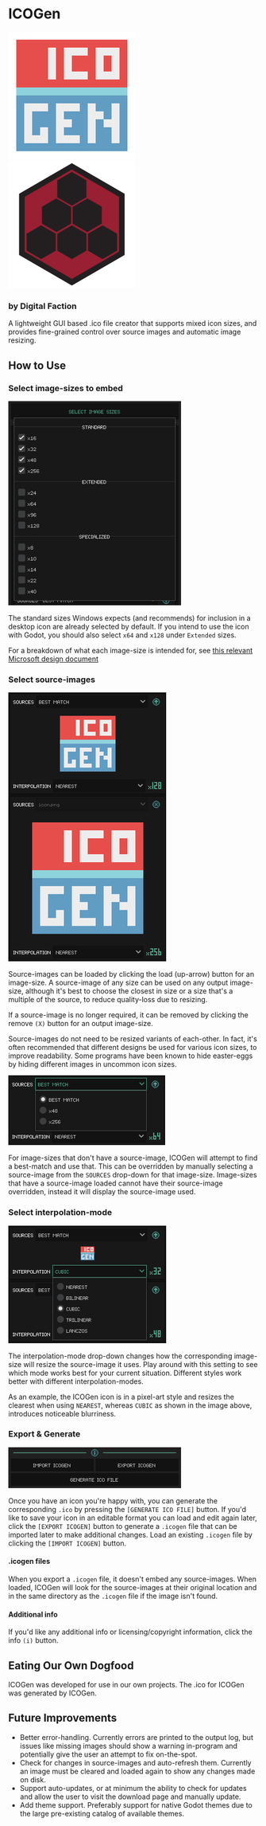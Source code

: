# ICOGen
![ICOGen](Project/branding/icon.png) ![Digital Faction](Assets/docs/images/dfaction_logo.png)
### by Digital Faction

A lightweight GUI based .ico file creator that supports mixed icon sizes, and provides fine-grained control over source images and automatic image resizing.

## How to Use

### Select image-sizes to embed
![Select Image-Sizes](Assets/docs/images/select_image_sizes.png)

The standard sizes Windows expects (and recommends) for inclusion in a desktop icon are already selected by default. If you intend to use the icon with Godot, you should also select `x64` and `x128` under `Extended` sizes.

For a breakdown of what each image-size is intended for, see [this relevant Microsoft design document](https://docs.microsoft.com/en-us/windows/win32/uxguide/vis-icons?redirectedfrom=MSDN#size_requirements)

### Select source-images
![Select Source-Images](Assets/docs/images/select_source_images.png)

Source-images can be loaded by clicking the load (up-arrow) button for an image-size. A source-image of any size can be used on any output image-size, although it's best to choose the closest in size or a size that's a multiple of the source, to reduce quality-loss due to resizing.

If a source-image is no longer required, it can be removed by clicking the remove `(X)` button for an output image-size.

Source-images do not need to be resized variants of each-other. In fact, it's often recommended that different designs be used for various icon sizes, to improve readability. Some programs have been known to hide easter-eggs by hiding different images in uncommon icon sizes.

![Manual Source-Image Selection](Assets/docs/images/sources_manual_selection.png)

For image-sizes that don't have a source-image, ICOGen will attempt to find a best-match and use that. This can be overridden by manually selecting a source-image from the `SOURCES` drop-down for that image-size. Image-sizes that have a source-image loaded cannot have their source-image overridden, instead it will display the source-image used.

### Select interpolation-mode
![Select Interpolation-Mode](Assets/docs/images/interpolation_mode.png)

The interpolation-mode drop-down changes how the corresponding image-size will resize the source-image it uses. Play around with this setting to see which mode works best for your current situation. Different styles work better with different interpolation-modes.

As an example, the ICOGen icon is in a pixel-art style and resizes the clearest when using `NEAREST`, whereas `CUBIC` as shown in the image above, introduces noticeable blurriness.

### Export & Generate
![Export ICO & ICOGEN Files](Assets/docs/images/export_icogen_ico.png)

Once you have an icon you're happy with, you can generate the corresponding `.ico` by pressing the `[GENERATE ICO FILE]` button. If you'd like to save your icon in an editable format you can load and edit again later, click the `[EXPORT ICOGEN]` button to generate a `.icogen` file that can be imported later to make additional changes. Load an existing `.icogen` file by clicking the `[IMPORT ICOGEN]` button.

#### .icogen files
When you export a `.icogen` file, it doesn't embed any source-images. When loaded, ICOGen will look for the source-images at their original location and in the same directory as the `.icogen` file if the image isn't found.

#### Additional info
If you'd like any additional info or licensing/copyright information, click the info `(i)` button.

## Eating Our Own Dogfood
ICOGen was developed for use in our own projects. The .ico for ICOGen was generated by ICOGen.


## Future Improvements
* Better error-handling. Currently errors are printed to the output log, but issues like missing images should show a warning in-program and potentially give the user an attempt to fix on-the-spot.
* Check for changes in source-images and auto-refresh them. Currently an image must be cleared and loaded again to show any changes made on disk.
* Support auto-updates, or at minimum the ability to check for updates and allow the user to visit the download page and manually update.
* Add theme support. Preferably support for native Godot themes due to the large pre-existing catalog of available themes.